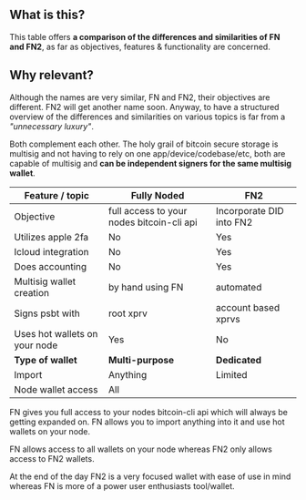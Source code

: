 ## What is this?
This table offers **a comparison of the differences and similarities of FN and FN2**, as far as objectives, features & functionality are concerned.

## Why relevant?
Although the names are very similar, FN and FN2, their objectives are different. FN2 will get another name soon. Anyway, to have a structured overview of the differences and similarities on various topics is far from a *"unnecessary luxury"*.

Both complement each other. The holy grail of bitcoin secure storage is multisig and not having to rely on one app/device/codebase/etc, both are capable of multisig and **can be independent signers for the same multisig wallet**.

| Feature / topic                             | Fully Noded                                                  | FN2                                                          |
| ------------------------------------------- | ------------------------------------------------------------ | ------------------------------------------------------------ | 
| Objective                                   | full access to your nodes bitcoin-cli api                    | Incorporate DID into FN2                                     |
| Utilizes apple 2fa                          | No                                                           | Yes                                                          |
| Icloud integration                          | No                                                           | Yes                                                          |
| Does accounting                             | No                                                           | Yes                                                          |
| Multisig wallet creation                    | by hand using FN                                             | automated                                                    |
| Signs psbt with                             | root xprv                                                    | account based xprvs                                          |
| Uses hot wallets on your node               | Yes                                                          | No                                                           |
| **Type of wallet**                          | **Multi-purpose**                                            | **Dedicated**                                                |
| Import                                      | Anything                                                     | Limited                                                      |
| Node wallet access                          | All
FN gives you full access to your nodes bitcoin-cli api which will always be getting expanded on. FN allows you to import anything into it and use hot wallets on your node.

FN allows access to all wallets on your node whereas FN2 only allows access to FN2 wallets.

At the end of the day FN2 is a very focused wallet with ease of use in mind whereas FN is more of a power user enthusiasts tool/wallet.
